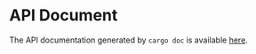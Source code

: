 # API Document

The API documentation generated by `cargo doc` is available
[here](https://google.github.io/crosvm/doc/crosvm/).
